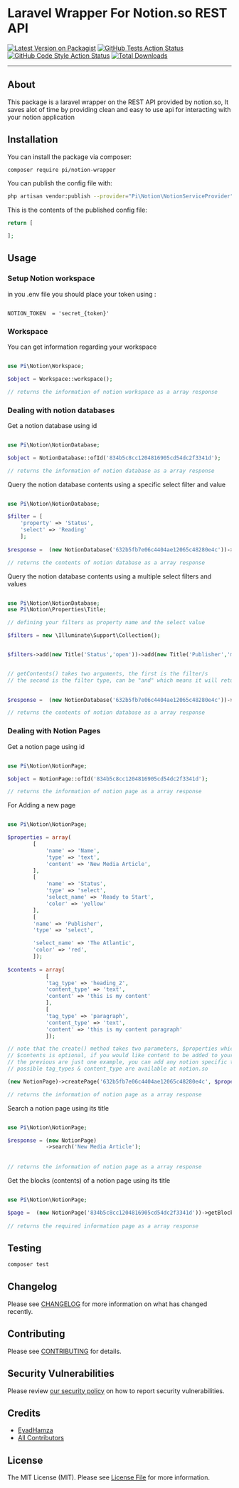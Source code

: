 # Laravel Wrapper For Notion.so REST API

[![Latest Version on Packagist](https://img.shields.io/packagist/v/pi/notion-wrapper.svg?style=flat-square)](https://packagist.org/packages/pi/notion-wrapper)
[![GitHub Tests Action Status](https://img.shields.io/github/workflow/status/pi/notion-wrapper/run-tests?label=tests)](https://github.com/pi/notion-wrapper/actions?query=workflow%3Arun-tests+branch%3Amain)
[![GitHub Code Style Action Status](https://img.shields.io/github/workflow/status/pi/notion-wrapper/Check%20&%20fix%20styling?label=code%20style)](https://github.com/pi/notion-wrapper/actions?query=workflow%3A"Check+%26+fix+styling"+branch%3Amain)
[![Total Downloads](https://img.shields.io/packagist/dt/pi/notion-wrapper.svg?style=flat-square)](https://packagist.org/packages/pi/notion-wrapper)

---
## About 
This package is a laravel wrapper on the REST API provided by notion.so, It saves alot of time by providing clean and easy to use api for interacting with your notion application
## Installation

You can install the package via composer:

```bash
composer require pi/notion-wrapper
```



You can publish the config file with:
```bash
php artisan vendor:publish --provider="Pi\Notion\NotionServiceProvider" --tag="notion-wrapper-config"
```

This is the contents of the published config file:

```php
return [

];
```

## Usage

### Setup Notion workspace

in you .env file you should place your token using :
```dotenv

NOTION_TOKEN  = 'secret_{token}'

```

### Workspace 

You can get information regarding your workspace

```php

use Pi\Notion\Workspace;

$object = Workspace::workspace();

// returns the information of notion workspace as a array response
```


### Dealing with notion databases

Get a notion database using id

```php

use Pi\Notion\NotionDatabase;

$object = NotionDatabase::ofId('834b5c8cc1204816905cd54dc2f3341d');

// returns the information of notion database as a array response
```

Query the notion database contents using a specific select filter and value

```php

use Pi\Notion\NotionDatabase;

$filter = [
    'property' => 'Status',
    'select' => 'Reading'
    ];
             
$response =  (new NotionDatabase('632b5fb7e06c4404ae12065c48280e4c'))->getContents($filter);

// returns the contents of notion database as a array response
```


Query the notion database contents using a multiple select filters and values

```php

use Pi\Notion\NotionDatabase;
use Pi\Notion\Properties\Title;

// defining your filters as property name and the select value 

$filters = new \Illuminate\Support\Collection();


$filters->add(new Title('Status','open'))->add(new Title('Publisher','me'));


// getContents() takes two arguments, the first is the filter/s
// the second is the filter type, can be "and" which means it will return content from "a" and "b" (both must satisfy condition), "or" returns content in a or b  

             
$response =  (new NotionDatabase('632b5fb7e06c4404ae12065c48280e4c'))->getContents($filters, filterType: 'and');

// returns the contents of notion database as a array response
```

### Dealing with Notion Pages

Get a notion page using id

```php

use Pi\Notion\NotionPage;

$object = NotionPage::ofId('834b5c8cc1204816905cd54dc2f3341d');

// returns the information of notion page as a array response
```

For Adding a new page

```php

use Pi\Notion\NotionPage;

$properties = array(
        [
            'name' => 'Name',
            'type' => 'text',
            'content' => 'New Media Article',
        ],
        [
            'name' => 'Status',
            'type' => 'select',
            'select_name' => 'Ready to Start',
            'color' => 'yellow'
        ],
        [
        'name' => 'Publisher',
        'type' => 'select',

        'select_name' => 'The Atlantic',
        'color' => 'red',
        ]);
       
$contents = array(
            [
            'tag_type' => 'heading_2',
            'content_type' => 'text',
            'content' => 'this is my content'
            ],
            [
            'tag_type' => 'paragraph',
            'content_type' => 'text',
            'content' => 'this is my content paragraph'
            ]);

// note that the create() method takes two parameters, $properties which is required to define the specific properties you need to have in your page
// $contents is optional, if you would like content to be added to your created page
// the previous are just one example, you can add any notion specific type
// possible tag_types & content_type are available at notion.so

(new NotionPage)->createPage('632b5fb7e06c4404ae12065c48280e4c', $properties, $contents);

// returns the information of notion page as a array response
```


Search a notion page using its title

```php

use Pi\Notion\NotionPage;

$response = (new NotionPage)
            ->search('New Media Article');
            
      
// returns the information of notion page as a array response
```


Get the blocks (contents) of a notion page using its title

```php

use Pi\Notion\NotionPage;

$page =  (new NotionPage('834b5c8cc1204816905cd54dc2f3341d'))->getBlocks();
      
// returns the required information page as a array response
```


## Testing

```bash
composer test
```

## Changelog

Please see [CHANGELOG](CHANGELOG.md) for more information on what has changed recently.

## Contributing

Please see [CONTRIBUTING](.github/CONTRIBUTING.md) for details.

## Security Vulnerabilities

Please review [our security policy](../../security/policy) on how to report security vulnerabilities.

## Credits

- [EyadHamza](https://github.com/Eyadhamza)
- [All Contributors](../../contributors)

## License

The MIT License (MIT). Please see [License File](LICENSE.md) for more information.
